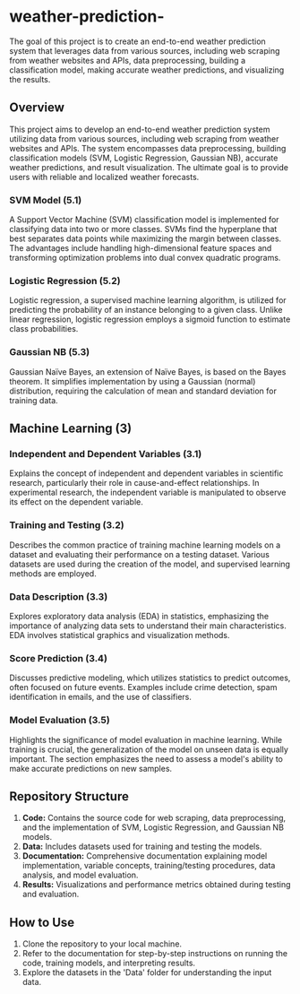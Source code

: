 # weather-prediction-
The goal of this project is to create an end-to-end weather prediction system that leverages data from various sources, including web scraping from weather websites and APIs, data preprocessing, building a classification model, making accurate weather predictions, and visualizing the results.

## Overview
This project aims to develop an end-to-end weather prediction system utilizing data from various sources, including web scraping from weather websites and APIs. The system encompasses data preprocessing, building classification models (SVM, Logistic Regression, Gaussian NB), accurate weather predictions, and result visualization. The ultimate goal is to provide users with reliable and localized weather forecasts.

### SVM Model (5.1)
A Support Vector Machine (SVM) classification model is implemented for classifying data into two or more classes. SVMs find the hyperplane that best separates data points while maximizing the margin between classes. The advantages include handling high-dimensional feature spaces and transforming optimization problems into dual convex quadratic programs.

### Logistic Regression (5.2)
Logistic regression, a supervised machine learning algorithm, is utilized for predicting the probability of an instance belonging to a given class. Unlike linear regression, logistic regression employs a sigmoid function to estimate class probabilities.

### Gaussian NB (5.3)
Gaussian Naïve Bayes, an extension of Naïve Bayes, is based on the Bayes theorem. It simplifies implementation by using a Gaussian (normal) distribution, requiring the calculation of mean and standard deviation for training data.

## Machine Learning (3)
### Independent and Dependent Variables (3.1)
Explains the concept of independent and dependent variables in scientific research, particularly their role in cause-and-effect relationships. In experimental research, the independent variable is manipulated to observe its effect on the dependent variable.

### Training and Testing (3.2)
Describes the common practice of training machine learning models on a dataset and evaluating their performance on a testing dataset. Various datasets are used during the creation of the model, and supervised learning methods are employed.

### Data Description (3.3)
Explores exploratory data analysis (EDA) in statistics, emphasizing the importance of analyzing data sets to understand their main characteristics. EDA involves statistical graphics and visualization methods.

### Score Prediction (3.4)
Discusses predictive modeling, which utilizes statistics to predict outcomes, often focused on future events. Examples include crime detection, spam identification in emails, and the use of classifiers.

### Model Evaluation (3.5)
Highlights the significance of model evaluation in machine learning. While training is crucial, the generalization of the model on unseen data is equally important. The section emphasizes the need to assess a model's ability to make accurate predictions on new samples.

## Repository Structure
1. **Code:** Contains the source code for web scraping, data preprocessing, and the implementation of SVM, Logistic Regression, and Gaussian NB models.
2. **Data:** Includes datasets used for training and testing the models.
3. **Documentation:** Comprehensive documentation explaining model implementation, variable concepts, training/testing procedures, data analysis, and model evaluation.
4. **Results:** Visualizations and performance metrics obtained during testing and evaluation.

## How to Use
1. Clone the repository to your local machine.
2. Refer to the documentation for step-by-step instructions on running the code, training models, and interpreting results.
3. Explore the datasets in the 'Data' folder for understanding the input data.

